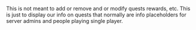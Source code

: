 This is not meant to add or remove and or modify quests rewards, etc. This is just to display our info on quests that normally are info placeholders for server admins and people playing single player. 

